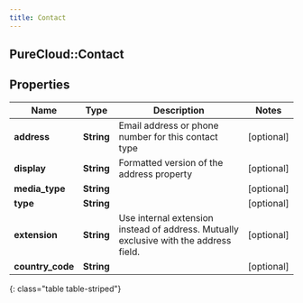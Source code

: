 ```yaml
---
title: Contact
---
```

## PureCloud::Contact

## Properties

|Name | Type | Description | Notes|
|------------ | ------------- | ------------- | -------------|
| **address** | **String** | Email address or phone number for this contact type | [optional] |
| **display** | **String** | Formatted version of the address property | [optional] |
| **media_type** | **String** |  | [optional] |
| **type** | **String** |  | [optional] |
| **extension** | **String** | Use internal extension instead of address. Mutually exclusive with the address field. | [optional] |
| **country_code** | **String** |  | [optional] |
{: class="table table-striped"}


